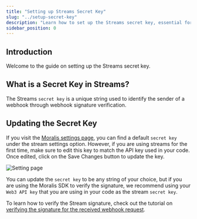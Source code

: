 ```yaml
---
title: "Setting up Streams Secret Key"
slug: "../setup-secret-key"
description: "Learn how to set up the Streams secret key, essential for webhook signature verification."
sidebar_position: 0
---
```


## Introduction

Welcome to the guide on setting up the Streams secret key.

## What is a Secret Key in Streams?

The Streams `secret key` is a unique string used to identify the sender of a webhook through webhook signature verification.

## Updating the Secret Key

If you visit the [Moralis settings page](https://admin.moralis.com/streams), you can find a default `secret key` under the stream settings option. However, if you are using streams for the first time, make sure to edit this key to match the API key used in your code. Once edited, click on the Save Changes button to update the key.

![Setting page](https://github.com/MoralisWeb3/docs/assets/15834299/51f4186e-afef-40e3-8753-b0d21a09fef1)

You can update the `secret key` to be any string of your choice, but if you are using the Moralis SDK to verify the signature, we recommend using your `Web3 API key` that you are using in your code as the stream `secret key`.

To learn how to verify the Stream signature, check out the tutorial on [verifying the signature for the received webhook request](/streams-api/evm/response-body#how-to-verify-the-signature-for-the-received-webhook-request).
